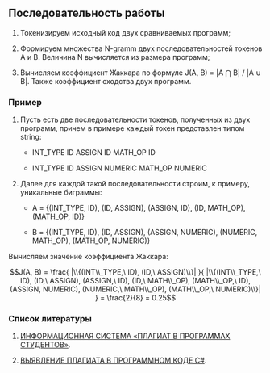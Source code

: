 ## Последовательность работы
1. Токенизируем исходный код двух сравниваемых программ;

2. Формируем множества N-gramm двух последовательностей токенов A и B. Величина N вычисляется из размера программ;

3. Вычисляем коэффициент Жаккара по формуле J(A, B) = |A ⋂ B| / |A ∪ B|. Также коэффициент сходства двух программ.

### Пример

1. Пусть есть две последовательности токенов, полученных из двух программ, причем в примере каждый токен представлен типом string:
    - INT_TYPE ID ASSIGN ID MATH_OP ID

    - INT_TYPE ID ASSIGN NUMERIC MATH_OP NUMERIC

2. Далее для каждой такой последовательности строим, к примеру, уникальные биграммы:
    - A = {(INT_TYPE, ID), (ID, ASSIGN), (ASSIGN, ID), (ID, MATH_OP), (MATH_OP, ID)}

    - B = {(INT_TYPE, ID), (ID, ASSIGN), (ASSIGN, NUMERIC), (NUMERIC, MATH_OP), (MATH_OP, NUMERIC)}

Вычисляем значение коэффициента Жаккара:

$$J(A, B) = \frac{
    |\\{(INT\\_TYPE,\ ID), (ID,\ ASSIGN)\\}|
}{
    |\\{(INT\\_TYPE,\ ID), (ID,\ ASSIGN), (ASSIGN,\ ID),
       (ID,\ MATH\\_OP), (MATH\\_OP,\ ID), (ASSIGN, NUMERIC),
       (NUMERIC,\ MATH\\_OP), (MATH\\_OP,\ NUMERIC)\\}|
} = \frac{2}{8} = 0.25$$

### Список литературы

1. [ИНФОРМАЦИОННАЯ СИСТЕМА «ПЛАГИАТ В ПРОГРАММАХ СТУДЕНТОВ»](https://pnu.edu.ru/media/vestnik/articles-2019/025-034_Вихтенко_Э._М._Карманов_Д._А._Син_Д._З..pdf).

2. [ВЫЯВЛЕНИЕ ПЛАГИАТА В ПРОГРАММНОМ КОДЕ C#](http://it-visnyk.kpi.ua/wp-content/uploads/2011/07/53_25.pdf).
